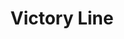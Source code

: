 ---
title: Victory Line
title_zh: 勝利綫
mm_sign: [V]
branch_line: false
stations:
  - station_code: [V1]
    name: Mugen
    name_zh: 無限
    transfer:
      - mm_sign: [B,W,D,P]
    first_station: true
  - station_code: [V2]
    name: Bottomvalley
    name_zh: 山底谷
    transfer:
      - mm_sign: [G]
  - station_code: [V3]
    name: Redhill Spring
    name_zh: 紅山泉
    transfer:
      - mm_sign: [S]
  - station_code: [V4]
    name: Mirai City Airport
    name_zh: 美來城市空港
    transfer:
      - mm_sign: [Ac]
  - station_code: [V5]
    name: Logsmead
    name_zh: 樂米町
  - station_code: [V6]
    name: Marine Park
    name_zh: 海洋公園
  - station_code: [V7]
    name: Broadbeach
    name_zh: 廣灘
  - station_code: [V8]
    name: Victory Bay
    name_zh: 勝利灣
    transfer:
      - mm_sign: [B]
  - station_code: [V9]
    name: Moon Lake
    name_zh: 月湖
    last_station: true
custom_style: table{margin:0 auto}.station-code-bg-first{background-image:url(/img/bg/victoryline.png);background-repeat:no-repeat;background-size:7px 50%;background-position:50px bottom}.station-code-bg{background-image:url(/img/bg/victoryline.png);background-repeat:no-repeat;background-size:7px 101%;background-position:50px}.station-code-bg-last{background-image:url(/img/bg/victoryline.png);background-repeat:no-repeat;background-size:7px 50%;background-position:50px top}
weight: 5
---